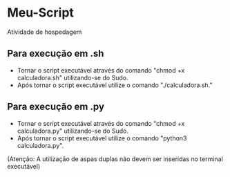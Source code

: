 # Meu-Script
Atividade de hospedagem

## Para execução em .sh
- Tornar o script executável através do comando "chmod +x calculadora.sh" utilizando-se do Sudo.
- Após tornar o script executável utilize o comando "./calculadora.sh."

## Para execução em .py
- Tornar o script executável através do comando "chmod +x calculadora.py" utilizando-se do Sudo.
- Após tornar o script executável utilize o comando "python3 calculadora.py".

(Atenção: A utilização de aspas duplas não devem ser inseridas no terminal executável)
